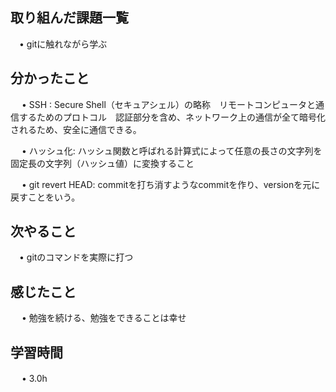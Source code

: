 ## 取り組んだ課題一覧
           
 　• gitに触れながら学ぶ
    
## 分かったこと

　 • SSH : Secure Shell（セキュアシェル）の略称　リモートコンピュータと通信するためのプロトコル　認証部分を含め、ネットワーク上の通信が全て暗号化されるため、安全に通信できる。

　 • ハッシュ化: ハッシュ関数と呼ばれる計算式によって任意の長さの文字列を固定長の文字列（ハッシュ値）に変換すること

　 • git revert HEAD: commitを打ち消すようなcommitを作り、versionを元に戻すことをいう。

## 次やること　
           
 　• gitのコマンドを実際に打つ

## 感じたこと

　 • 勉強を続ける、勉強をできることは幸せ

## 学習時間

　 • 3.0h
